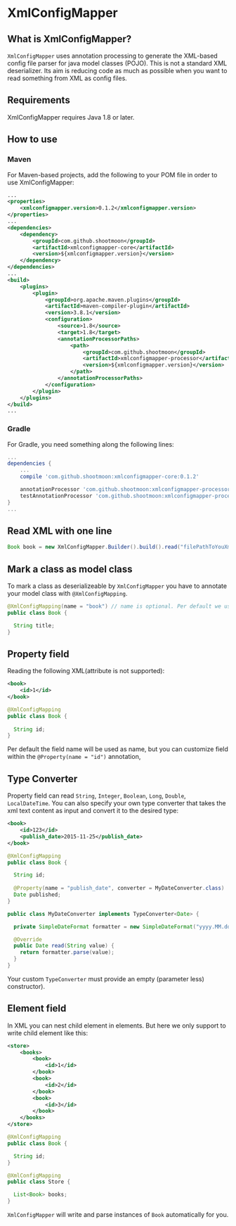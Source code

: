 # XmlConfigMapper

## What is XmlConfigMapper?

`XmlConfigMapper` uses annotation processing to generate the XML-based config file parser for java model classes (POJO).
This is not a standard XML deserializer. Its aim is reducing code as much as possible when you want to read something from XML as config files.

## Requirements

XmlConfigMapper requires Java 1.8 or later.

## How to use

### Maven

For Maven-based projects, add the following to your POM file in order to use XmlConfigMapper:

```xml
...
<properties>
    <xmlconfigmapper.version>0.1.2</xmlconfigmapper.version>
</properties>
...
<dependencies>
    <dependency>
        <groupId>com.github.shootmoon</groupId>
        <artifactId>xmlconfigmapper-core</artifactId>
        <version>${xmlconfigmapper.version}</version>
    </dependency>
</dependencies>
...
<build>
    <plugins>
        <plugin>
            <groupId>org.apache.maven.plugins</groupId>
            <artifactId>maven-compiler-plugin</artifactId>
            <version>3.8.1</version>
            <configuration>
                <source>1.8</source>
                <target>1.8</target>
                <annotationProcessorPaths>
                    <path>
                        <groupId>com.github.shootmoon</groupId>
                        <artifactId>xmlconfigmapper-processor</artifactId>
                        <version>${xmlconfigmapper.version}</version>
                    </path>
                </annotationProcessorPaths>
            </configuration>
        </plugin>
    </plugins>
</build>
...
```

### Gradle

For Gradle, you need something along the following lines:

```groovy
...
dependencies {
    ...
    compile 'com.github.shootmoon:xmlconfigmapper-core:0.1.2'

    annotationProcessor 'com.github.shootmoon:xmlconfigmapper-processor:0.1.2'
    testAnnotationProcessor 'com.github.shootmoon:xmlconfigmapper-processor:0.1.2' // if you are using XmlConfigMapper in test code
}
...
```

## Read XML with one line

```java
Book book = new XmlConfigMapper.Builder().build().read("filePathToYouXml", Book.class);
```

## Mark a class as model class

To mark a class as deserializeable by `XmlConfigMapper` you have to annotate your model class with `@XmlConfigMapping`.

```java
@XmlConfigMapping(name = "book") // name is optional. Per default we use class name in lowercase
public class Book {

  String title; 
}
```

## Property field

Reading the following XML(attribute is not supported):

```xml
<book>
    <id>1</id>
</book>
```

```java
@XmlConfigMapping
public class Book {
    
  String id; 
}
```

Per default the field name will be used as name, but you can customize field within the `@Property(name = "id")` annotation, 

## Type Converter

Property field can read `String`, `Integer`, `Boolean`, `Long`, `Double`, `LocalDateTime`. You can also specify your own type converter that takes the xml text content as input and convert it to the desired type:

```xml
<book>
    <id>123</id>
    <publish_date>2015-11-25</publish_date>
</book>
```

```java
@XmlConfigMapping
public class Book {

  String id; 
  
  @Property(name = "publish_date", converter = MyDateConverter.class)
  Date published; 
}
```

```java
public class MyDateConverter implements TypeConverter<Date> {

  private SimpleDateFormat formatter = new SimpleDateFormat("yyyy.MM.dd"); // SimpleDateFormat is not thread safe!

  @Override
  public Date read(String value) {
    return formatter.parse(value);
  }
}
```

Your custom `TypeConverter` must provide an empty (parameter less) constructor).

## Element field

In XML you can nest child element in elements. But here we only support to write child element like this:

```xml
<store>
    <books>
        <book>
            <id>1</id>
        </book>
        <book>
            <id>2</id>
        </book>
        <book>
            <id>3</id>
        </book>
    </books>
</store>
```

```java
@XmlConfigMapping
public class Book {

  String id;
}

@XmlConfigMapping
public class Store {

  List<Book> books;
}
```

`XmlConfigMapper` will write and parse instances of `Book` automatically for you.